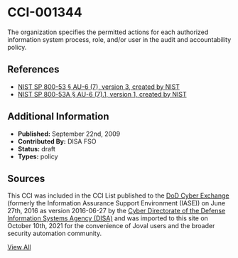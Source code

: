# CCI-001344

The organization specifies the permitted actions for each authorized information system process, role, and/or user in the audit and accountability policy.

## References ##

* [NIST SP 800-53 § AU-6 (7), version 3, created by NIST](http://csrc.nist.gov/publications/PubsSPs.html)
* [NIST SP 800-53A § AU-6 (7).1, version 1, created by NIST](http://csrc.nist.gov/publications/PubsSPs.html)


## Additional Information ##

* **Published:** September 22nd, 2009
* **Contributed By:** DISA FSO
* **Status:** draft
* **Types:** policy

## Sources ##

This CCI was included in the CCI List published to the [DoD Cyber Exchange](https://public.cyber.mil/stigs/cci/)
(formerly the Information Assurance Support Environment (IASE)) on June 27th, 2016 as version
2016-06-27 by the [Cyber Directorate of the Defense Information Systems Agency (DISA)](https://public.cyber.mil/about-cyber/)
and was imported to this site on October 10th, 2021 for the convenience of Joval users and the broader
security automation community.

[View All](../README.md)
